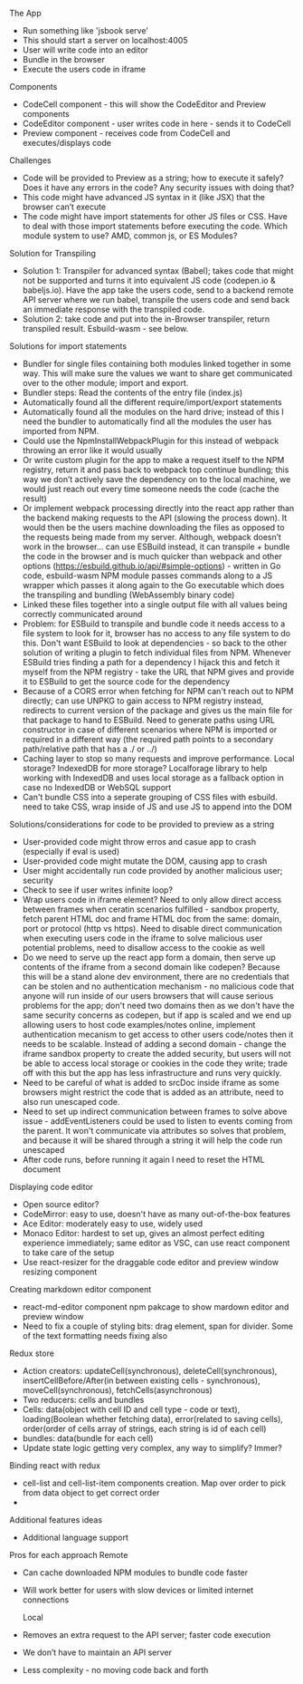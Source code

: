 The App

- Run something like 'jsbook serve'
- This should start a server on localhost:4005
- User will write code into an editor
- Bundle in the browser
- Execute the users code in iframe

Components

- CodeCell component - this will show the CodeEditor and Preview components
- CodeEditor component - user writes code in here - sends it to CodeCell
- Preview component - receives code from CodeCell and executes/displays code

Challenges

- Code will be provided to Preview as a string; how to execute it safely? Does it have any errors in the code? Any security issues with doing that?
- This code might have advanced JS syntax in it (like JSX) that the browser can’t execute
- The code might have import statements for other JS files or CSS. Have to deal with those import statements before executing the code. Which module system to use? AMD, common js, or ES Modules?

Solution for Transpiling

- Solution 1: Transpiler for advanced syntax (Babel); takes code that might not be supported and turns it into equivalent JS code (codepen.io & babeljs.io). Have the app take the users code, send to a backend remote API server where we run babel, transpile the users code and send back an immediate response with the transpiled code.
- Solution 2: take code and put into the in-Browser transpiler, return transpiled result. Esbuild-wasm - see below.

Solutions for import statements

- Bundler for single files containing both modules linked together in some way. This will make sure the values we want to share get communicated over to the other module; import and export.
- Bundler steps: Read the contents of the entry file (index.js)
- Automatically found all the different require/import/export statements
- Automatically found all the modules on the hard drive; instead of this I need the bundler to automatically find all the modules the user has imported from NPM.
- Could use the NpmInstallWebpackPlugin for this instead of webpack throwing an error like it would usually
- Or write custom plugin for the app to make a request itself to the NPM registry, return it and pass back to webpack top continue bundling; this way we don’t actively save the dependency on to the local machine, we would just reach out every time someone needs the code (cache the result)
- Or implement webpack processing directly into the react app rather than the backend making requests to the API (slowing the process down). It would then be the users machine downloading the files as opposed to the requests being made from my server. Although, webpack doesn’t work in the browser… can use ESBuild instead, it can transpile + bundle the code in the browser and is much quicker than webpack and other options (https://esbuild.github.io/api/#simple-options) - written in Go code, esbuild-wasm NPM module passes commands along to a JS wrapper which passes it along again to the Go executable which does the transpiling and bundling (WebAssembly binary code)
- Linked these files together into a single output file with all values being correctly communicated around
- Problem: for ESBuild to transpile and bundle code it needs access to a file system to look for it, browser has no access to any file system to do this. Don't want ESBuild to look at dependencies - so back to the other solution of writing a plugin to fetch individual files from NPM. Whenever ESBuild tries finding a path for a dependency I hijack this and fetch it myself from the NPM registry - take the URL that NPM gives and provide it to ESBuild to get the source code for the dependency
- Because of a CORS error when fetching for NPM can't reach out to NPM directly; can use UNPKG to gain access to NPM registry instead, redirects to current version of the package and gives us the main file for that package to hand to ESBuild. Need to generate paths using URL constructor in case of different scenarios where NPM is imported or required in a different way (the required path points to a secondary path/relative path that has a ./ or ../)
- Caching layer to stop so many requests and improve performance. Local storage? IndexedDB for more storage? Localforage library to help working with IndexedDB and uses local storage as a fallback option in case no IndexedDB or WebSQL support
- Can't bundle CSS into a seperate grouping of CSS files with esbuild. need to take CSS, wrap inside of JS and use JS to append into the DOM

Solutions/considerations for code to be provided to preview as a string

- User-provided code might throw erros and casue app to crash (especially if eval is used)
- User-provided code might mutate the DOM, causing app to crash
- User might accidentally run code provided by another malicious user; security
- Check to see if user writes infinite loop?
- Wrap users code in iframe element? Need to only allow direct access between frames when ceratin scenarios fulfilled - sandbox property, fetch parent HTML doc and frame HTML doc from the same: domain, port or protocol (http vs https). Need to disable direct communication when executing users code in the iframe to solve malicious user potential problems, need to disallow access to the cookie as well
- Do we need to serve up the react app form a domain, then serve up contents of the iframe from a second domain like codepen? Because this will be a stand alone dev environment, there are no credentials that can be stolen and no authentication mechanism - no malicious code that anyone will run inside of our users browsers that will cause serious problems for the app; don't need two domains then as we don't have the same security concerns as codepen, but if app is scaled and we end up allowing users to host code examples/notes online, implement authentication mecanism to get access to other users code/notes then it needs to be scalable. Instead of adding a second domain - change the iframe sandbox property to create the added security, but users will not be able to access local storage or cookies in the code they write; trade off with this but the app has less infrastructure and runs very quickly.
- Need to be careful of what is added to srcDoc inside iframe as some browsers might restrict the code that is added as an attribute, need to also run unescaped code.
- Need to set up indirect communication between frames to solve above issue - addEventListeners could be used to listen to events coming from the parent. It won't communicate via attributes so solves that problem, and because it will be shared through a string it will help the code run unescaped
- After code runs, before running it again I need to reset the HTML document

Displaying code editor

- Open source editor?
- CodeMirror: easy to use, doesn't have as many out-of-the-box features
- Ace Editor: moderately easy to use, widely used
- Monaco Editor: hardest to set up, gives an almost perfect editing experience immediately; same editor as VSC, can use react component to take care of the setup
- Use react-resizer for the draggable code editor and preview window resizing component

Creating markdown editor component

- react-md-editor component npm pakcage to show mardown editor and preview window
- Need to fix a couple of styling bits: drag element, span for divider. Some of the text formatting needs fixing also

Redux store

- Action creators: updateCell(synchronous), deleteCell(synchronous), insertCellBefore/After(in between existing cells - synchronous), moveCell(synchronous), fetchCells(asynchronous)
- Two reducers: cells and bundles
- Cells: data(object with cell ID and cell type - code or text), loading(Boolean whether fetching data), error(related to saving cells), order(order of cells array of strings, each string is id of each cell)
- bundles: data(bundle for each cell)
- Update state logic getting very complex, any way to simplify? Immer?

Binding react with redux

- cell-list and cell-list-item components creation. Map over order to pick from data object to get correct order
-

Additional features ideas

- Additional language support

Pros for each approach
Remote

- Can cache downloaded NPM modules to bundle code faster
- Will work better for users with slow devices or limited internet connections

  Local

- Removes an extra request to the API server; faster code execution
- We don’t have to maintain an API server
- Less complexity - no moving code back and forth

